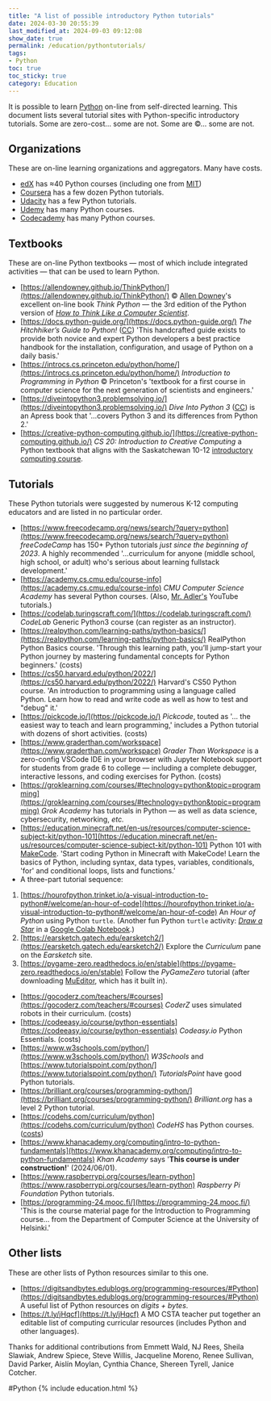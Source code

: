 ```yaml
---
title: "A list of possible introductory Python tutorials"
date: 2024-03-30 20:55:39
last_modified_at: 2024-09-03 09:12:08
show_date: true
permalink: /education/pythontutorials/
tags:
- Python
toc: true
toc_sticky: true
category: Education
---
```

It is possible to learn [Python](https://python.org) on-line from self-directed learning. This document lists several tutorial sites with Python-specific introductory tutorials. Some are zero-cost&hellip; some are not. Some are &copy;&hellip; some are not.

## Organizations

These are on-line learning organizations and aggregators. Many have costs.

- [edX](https://www.edx.org/learn/python) has ≈40 Python courses (including one from [MIT](https://www.edx.org/course/introduction-to-computer-science-and-programming-7))
- [Coursera](https://www.coursera.org/search?query=introductory%20Python) has a few dozen Python tutorials.
- [Udacity](https://arc.net/l/quote/ipmgpyva) has a few Python tutorials.
- [Udemy](https://www.udemy.com/topic/python/) has many Python courses.
- [Codecademy](https://www.codecademy.com/catalog/language/python) has many Python courses.

## Textbooks

These are on-line Python textbooks &mdash; most of which include integrated activities &mdash; that can be used to learn Python.

- [https://allendowney.github.io/ThinkPython/](https://allendowney.github.io/ThinkPython/) &copy; [Allen Downey](https://www.allendowney.com/blog/)'s excellent on-line book *Think Python* &mdash; the 3rd edition of the Python version of [*How to Think Like a Computer Scientist*](https://runestone.academy/ns/books/published/thinkcspy/index.html).
- [https://docs.python-guide.org/](https://docs.python-guide.org/) *The Hitchhiker’s Guide to Python!* ([CC](https://creativecommons.org/licenses/by-nc-sa/3.0/)) 'This handcrafted guide exists to provide both novice and expert Python developers a best practice handbook for the installation, configuration, and usage of Python on a daily basis.'
- [https://introcs.cs.princeton.edu/python/home/](https://introcs.cs.princeton.edu/python/home/) *Introduction to Programming in Python* &copy; Princeton's 'textbook for a first course in computer science for the next generation of scientists and engineers.'
- [https://diveintopython3.problemsolving.io/](https://diveintopython3.problemsolving.io/) *Dive Into Python 3* ([CC](http://creativecommons.org/licenses/by-sa/3.0/)) is an Apress book that '&hellip;covers Python 3 and its differences from Python 2.'
- [https://creative-python-computing.github.io/](https://creative-python-computing.github.io/) *CS 20: Introduction to Creative Computing* a Python textbook that aligns with the Saskatchewan 10-12 [introductory computing course](https://curriculum.gov.sk.ca/CurriculumHome?id=446).

## Tutorials

These Python tutorials were suggested by numerous K-12 computing educators and are listed in no particular order.

- [https://www.freecodecamp.org/news/search/?query=python](https://www.freecodecamp.org/news/search/?query=python) *freeCodeCamp* has 150+ Python tutorials *just since the beginning of 2023*. A highly recommended '&hellip;curriculum for anyone (middle school, high school, or adult) who's serious about learning fullstack development.'
- [https://academy.cs.cmu.edu/course-info](https://academy.cs.cmu.edu/course-info) *CMU Computer Science Academy* has several Python courses. (Also, [Mr. Adler's](https://t.ly/U-pFc) YouTube tutorials.)
- [https://codelab.turingscraft.com/](https://codelab.turingscraft.com/) *CodeLab* Generic Python3 course (can register as an instructor).
- [https://realpython.com/learning-paths/python-basics/](https://realpython.com/learning-paths/python-basics/) RealPython Python Basics course. 'Through this learning path, you’ll jump-start your Python journey by mastering fundamental concepts for Python beginners.' (costs)
- [https://cs50.harvard.edu/python/2022/](https://cs50.harvard.edu/python/2022/) Harvard's CS50 Python course. 'An introduction to programming using a language called Python. Learn how to read and write code as well as how to test and "debug" it.'
- [https://pickcode.io/](https://pickcode.io/) *Pickcode*, touted as '&hellip; the easiest way to teach and learn programming,' includes a Python tutorial with dozens of short activities. (costs)
- [https://www.graderthan.com/workspace](https://www.graderthan.com/workspace) *Grader Than Workspace* is a zero-config VSCode IDE in your browser with Jupyter Notebook support for students from grade 6 to college &mdash; including a complete debugger, interactive lessons, and coding exercises for Python. (costs)
- [https://groklearning.com/courses/#technology=python&topic=programming](https://groklearning.com/courses/#technology=python&topic=programming) *Grok Academy* has tutorials in Python &mdash; as well as data science, cybersecurity, networking, *etc.*
- [https://education.minecraft.net/en-us/resources/computer-science-subject-kit/python-101](https://education.minecraft.net/en-us/resources/computer-science-subject-kit/python-101) Python 101 with [MakeCode](https://www.microsoft.com/en-us/makecode). 'Start coding Python in Minecraft with MakeCode! Learn the basics of Python, including syntax, data types, variables, conditionals, 'for' and conditional loops, lists and functions.'
- A three-part tutorial sequence:
1. [https://hourofpython.trinket.io/a-visual-introduction-to-python#/welcome/an-hour-of-code](https://hourofpython.trinket.io/a-visual-introduction-to-python#/welcome/an-hour-of-code) An *Hour of Python* using Python `turtle`. (Another fun Python `turtle` activity: [*Draw a Star*](https://colab.research.google.com/drive/18d6hSO6Y3DYqVZbV2yHJfiVjN-zxfVJt) in a [Google Colab Notebook](https://colab.research.google.com/).)
1. [https://earsketch.gatech.edu/earsketch2/](https://earsketch.gatech.edu/earsketch2/) Explore the *Curriculum* pane on the *Earsketch* site.
1. [https://pygame-zero.readthedocs.io/en/stable](https://pygame-zero.readthedocs.io/en/stable) Follow the *PyGameZero* tutorial (after downloading [MuEditor](https://codewith.mu/en/download), which has it built in).
- [https://gocoderz.com/teachers/#courses](https://gocoderz.com/teachers/#courses) *CoderZ* uses simulated robots in their curriculum. (costs)
- [https://codeeasy.io/course/python-essentials](https://codeeasy.io/course/python-essentials) *Codeasy.io* Python Essentials. (costs)
- [https://www.w3schools.com/python/](https://www.w3schools.com/python/) *W3Schools* and [https://www.tutorialspoint.com/python/](https://www.tutorialspoint.com/python/) *TutorialsPoint* have good Python tutorials.
- [https://brilliant.org/courses/programming-python/](https://brilliant.org/courses/programming-python/) *Brilliant.org* has a level 2 Python tutorial.
- [https://codehs.com/curriculum/python](https://codehs.com/curriculum/python) *CodeHS* has Python courses. ([costs](https://codehs.com/plans_detail))
- [https://www.khanacademy.org/computing/intro-to-python-fundamentals](https://www.khanacademy.org/computing/intro-to-python-fundamentals) *Khan Academy* says '**This course is under construction!**' (2024/06/01).
- [https://www.raspberrypi.org/courses/learn-python](https://www.raspberrypi.org/courses/learn-python) *Raspberry Pi Foundation* Python tutorials.
- [https://programming-24.mooc.fi/](https://programming-24.mooc.fi/) 'This is the course material page for the Introduction to Programming course&hellip; from the Department of Computer Science at the University of Helsinki.'

## Other lists

These are other lists of Python resources similar to this one.

- [https://digitsandbytes.edublogs.org/programming-resources/#Python](https://digitsandbytes.edublogs.org/programming-resources/#Python) A useful list of Python resources on *digits + bytes*.
- [https://t.ly/jHqcf](https://t.ly/jHqcf) A MO CSTA teacher put together an editable list of computing curricular resources (includes Python and other languages).

Thanks for additional contributions from Emmett Wald, NJ Rees, Sheila Slawiak, Andrew Spiece, Steve Willis, Jacqueline Moreno, Renee Sullivan, David Parker, Aislín Moylan, Cynthia Chance, Shereen Tyrell, Janice Cotcher.

#Python {% include education.html %}